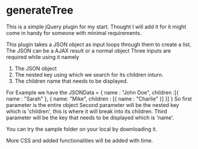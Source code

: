 # generateTree
This is a simple jQuery plugin for my start. Thought I will add it for it might come in handy for someone with minimal requirements.

This plugin takes a JSON object as input loops through them to create a list.
The JSON can be a AJAX result or a normal object
Three inputs are required while using it namely
1) The JSON object
2) The nested key using which we search for its children inturn.
3) The children name that needs to be displayed.

For Example we have the
JSONData = {
	name : "John Doe",
	children :[{
		name : "Sarah"
	},
	{
		name: "Mike",
		children : [{
			name : "Charlie"
		}]
	}]
}
So first parameter is the entire object
Second parameter will be the nested key which is 'children', this is where it will break into its children.
Third parameter will be the key that needs to be displayed which is 'name'.

You can try the sample folder on your local by downloading it.

More CSS and added functionalities will be added with time.
